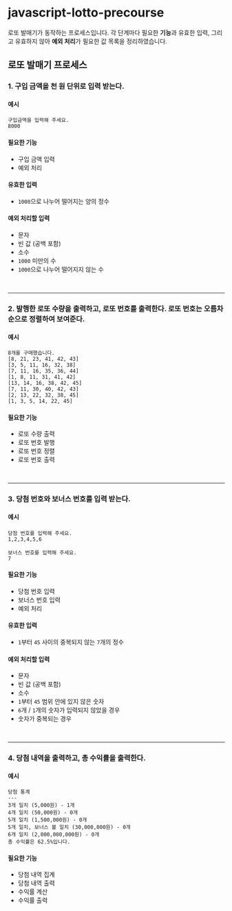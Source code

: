 # javascript-lotto-precourse
로또 발매기가 동작하는 프로세스입니다. 각 단계마다 필요한 **기능**과 유효한 입력, 그리고 유효하지 않아 **예외 처리**가 필요한 값 목록을 정리하였습니다.
## 로또 발매기 프로세스
### 1. 구입 금액을 천 원 단위로 입력 받는다.
#### 예시
```
구입금액을 입력해 주세요.
8000
```
#### 필요한 기능  
- 구입 금액 입력
- 예외 처리
#### 유효한 입력
- `1000`으로 나누어 떨어지는 양의 정수
#### 예외 처리할 입력

- 문자
- 빈 값 (공백 포함)
- 소수
- `1000` 미만의 수
- `1000`으로 나누어 떨어지지 않는 수

<br>

---
### 2. 발행한 로또 수량을 출력하고, 로또 번호를 출력한다. 로또 번호는 오름차순으로 정렬하여 보여준다.
#### 예시
```
8개를 구매했습니다.
[8, 21, 23, 41, 42, 43] 
[3, 5, 11, 16, 32, 38] 
[7, 11, 16, 35, 36, 44] 
[1, 8, 11, 31, 41, 42] 
[13, 14, 16, 38, 42, 45] 
[7, 11, 30, 40, 42, 43] 
[2, 13, 22, 32, 38, 45] 
[1, 3, 5, 14, 22, 45]
```
#### 필요한 기능
- 로또 수량 출력
- 로또 번호 발행
- 로또 번호 정렬
- 로또 번호 출력

<br>

---
### 3. 당첨 번호와 보너스 번호를 입력 받는다.
#### 예시
```
당첨 번호를 입력해 주세요.
1,2,3,4,5,6

보너스 번호를 입력해 주세요.
7
```
#### 필요한 기능 

- 당첨 번호 입력
- 보너스 번호 입력
- 예외 처리
#### 유효한 입력
- `1`부터 `45` 사이의 중복되지 않는 `7`개의 정수 
#### 예외 처리할 입력
- 문자
- 빈 값 (공백 포함)
- 소수
- `1`부터 `45` 범위 안에 있지 않은 숫자
- `6`개 / `1`개의 숫자가 입력되지 않았을 경우
- 숫자가 중복되는 경우

<br>

---
### 4. 당첨 내역을 출력하고, 총 수익률을 출력한다.
#### 예시
```
당첨 통계
---
3개 일치 (5,000원) - 1개
4개 일치 (50,000원) - 0개
5개 일치 (1,500,000원) - 0개
5개 일치, 보너스 볼 일치 (30,000,000원) - 0개
6개 일치 (2,000,000,000원) - 0개
총 수익률은 62.5%입니다.
```
#### 필요한 기능

- 당첨 내역 집계
- 당첨 내역 출력
- 수익률 계산
- 수익률 출력